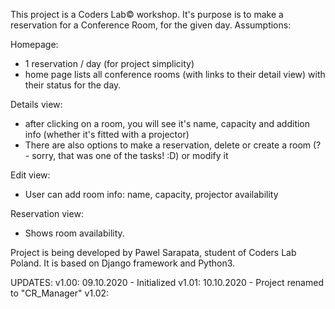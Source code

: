 This project is a Coders Lab© workshop. It's purpose is to make a reservation for a Conference Room, for the given day.
Assumptions:

Homepage:
* 1 reservation / day (for project simplicity)
* home page lists all conference rooms (with links to their detail view) with their status for the day.


Details view:
* after clicking on a room, you will see it's name, capacity and addition info (whether it's fitted with a projector)
* There are also options to make a reservation, delete or create a room (? - sorry, that was one of the tasks! :D) or modify it

Edit view:
* User can add room info: name, capacity, projector availability

Reservation view:
* Shows room availability.


Project is being developed by Pawel Sarapata, student of Coders Lab Poland. It is based on Django framework and Python3.

UPDATES:
v1.00: 09.10.2020 - Initialized
v1.01: 10.10.2020 - Project renamed to "CR_Manager"
v1.02: 
